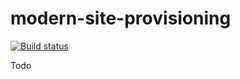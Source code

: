 # modern-site-provisioning

[![Build status](https://arjenbloemsma.visualstudio.com/modern-site-provisioning/_apis/build/status/modern-site-provisioning-CI)](https://arjenbloemsma.visualstudio.com/modern-site-provisioning/_build/latest?definitionId=4)

Todo
